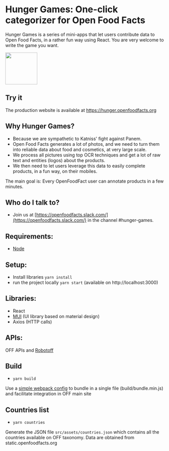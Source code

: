 # Hunger Games: One-click categorizer for Open Food Facts

Hunger Games is a series of mini-apps that let users contribute data to Open Food Facts, in a rather fun way using React.
You are very welcome to write the game you want.

<picture>
  <source media="(prefers-color-scheme: dark)" srcset="https://static.openfoodfacts.org/images/logos/off-logo-horizontal-dark.svg">
  <source media="(prefers-color-scheme: light)" srcset="https://static.openfoodfacts.org/images/logos/off-logo-horizontal-light.svg">
  <img height="100" src="https://static.openfoodfacts.org/images/logos/off-logo-horizontal-light.svg">
</picture>

## Try it

The production website is available at https://hunger.openfoodfacts.org

## Why Hunger Games?

- Because we are sympathetic to Katniss' fight against Panem.
- Open Food Facts generates a lot of photos, and we need to turn them into reliable data about food and cosmetics, at very large scale.
- We process all pictures using top OCR techniques and get a lot of raw text and entities (logos) about the products.
- We then need to let users leverage this data to easily complete products, in a fun way, on their mobiles.

The main goal is: Every OpenFoodFact user can annotate products in a few minutes.

## Who do I talk to?

- Join us at [https://openfoodfacts.slack.com/](https://openfoodfacts.slack.com/) in the channel #hunger-games. 

## Requirements:

- [Node](https://nodejs.org)

## Setup:

- Install libraries `yarn install`
- run the project locally `yarn start` (available on http://localhost:3000)

## Libraries:

- React
- [MUI](mui.com) (UI library based on material design)
- Axios (HTTP calls)

## APIs:

OFF APIs and [Robotoff](https://github.com/openfoodfacts/robotoff)

## Build

- `yarn build`

Use a [simple webpack config](https://github.com/facebook/create-react-app/issues/3365#issuecomment-376546407) to bundle in a single file (build/bundle.min.js) and facilitate integration in OFF main site

## Countries list

- `yarn countries`

Generate the JSON file `src/assets/countries.json` which contains all the countries available on OFF taxonomy. Data are obtained from static.openfoodfacts.org
